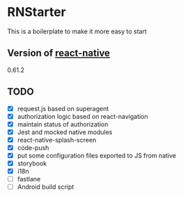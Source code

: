 # RNStarter
This is a boilerplate to make it more easy to start 

## Version of [react-native](https://github.com/facebook/react-native)
0.61.2

## TODO
- [x] request.js based on superagent
- [x] authorization logic based on react-navigation
- [x] maintain status of authorization
- [x] Jest and mocked native modules
- [x] react-native-splash-screen
- [x] code-push
- [x] put some configuration files exported to JS from native
- [x] storybook
- [x] i18n
- [ ] fastlane
- [ ] Android build script
